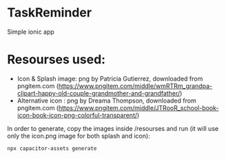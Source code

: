 # TaskReminder
Simple ionic app 

# Resourses used:

* Icon & Splash image: png by Patricia Gutierrez, downloaded from pngitem.com (https://www.pngitem.com/middle/wmRTRm_grandpa-clipart-happy-old-couple-grandmother-and-grandfather/)
* Alternative icon : png by Dreama Thompson, downloaded from pngitem.com (https://www.pngitem.com/middle/JTRooR_school-book-icon-book-icon-png-colorful-transparent/)

In order to generate, copy the images inside /resourses and run (it will use only the icon.png image for both splash and icon):

```
npx capacitor-assets generate
```